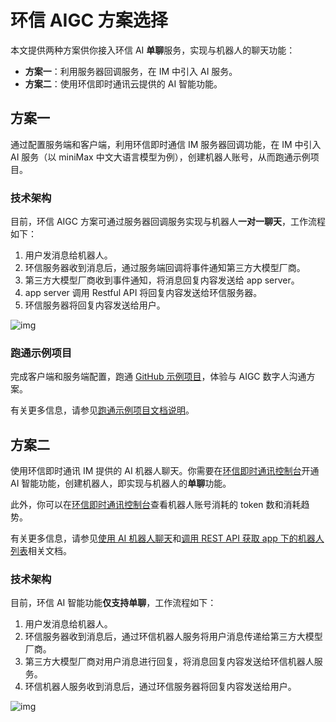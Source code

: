 # 环信 AIGC 方案选择

本文提供两种方案供你接入环信 AI **单聊**服务，实现与机器人的聊天功能：

- **方案一**：利用服务器回调服务，在 IM 中引入 AI 服务。
- **方案二**：使用环信即时通讯云提供的 AI 智能功能。

## 方案一

通过配置服务端和客户端，利用环信即时通信 IM 服务器回调功能，在 IM 中引入 AI 服务（以 miniMax 中文大语言模型为例），创建机器人账号，从而跑通示例项目。

### 技术架构

目前，环信 AIGC 方案可通过服务器回调服务实现与机器人**一对一聊天**，工作流程如下：

1. 用户发消息给机器人。
2. 环信服务器收到消息后，通过服务端回调将事件通知第三方大模型厂商。
3. 第三方大模型厂商收到事件通知，将消息回复内容发送给 app server。
4. app server 调用 Restful API 将回复内容发送给环信服务器。
5. 环信服务器将回复内容发送给用户。

![img](@static/images/aigc/technical_architecture1.png)

### 跑通示例项目

完成客户端和服务端配置，跑通 [GitHub 示例项目](https://github.com/easemob/Easemob-AIGCService-Example)，体验与 AIGC 数字人沟通方案。

有关更多信息，请参见[跑通示例项目文档说明](aigc_run_through_demo.html)。

## 方案二

使用环信即时通讯 IM 提供的 AI 机器人聊天。你需要在[环信即时通讯控制台](https://console.easemob.com/user/login)开通 AI 智能功能，创建机器人，即实现与机器人的**单聊**功能。

此外，你可以在[环信即时通讯控制台](https://console.easemob.com/user/login)查看机器人账号消耗的 token 数和消耗趋势。

有关更多信息，请参见[使用 AI 机器人聊天](aigc_use.html)和[调用 REST API 获取 app 下的机器人列表](aigc_rest_api.html)相关文档。

### 技术架构

目前，环信 AI 智能功能**仅支持单聊**，工作流程如下：

1. 用户发消息给机器人。
2. 环信服务器收到消息后，通过环信机器人服务将用户消息传递给第三方大模型厂商。
3. 第三方大模型厂商对用户消息进行回复，将消息回复内容发送给环信机器人服务。
4. 环信机器人服务收到消息后，通过环信服务器将回复内容发送给用户。

![img](@static/images/aigc/technical_architecture2.png)


